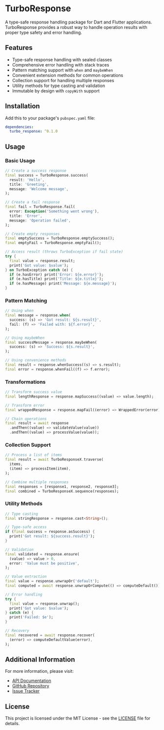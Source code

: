 # TurboResponse

A type-safe response handling package for Dart and Flutter applications. TurboResponse provides a robust way to handle operation results with proper type safety and error handling.

## Features

- Type-safe response handling with sealed classes
- Comprehensive error handling with stack traces
- Pattern matching support with `when` and `maybeWhen`
- Convenient extension methods for common operations
- Collection support for handling multiple responses
- Utility methods for type casting and validation
- Immutable by design with `copyWith` support

## Installation

Add this to your package's `pubspec.yaml` file:

```yaml
dependencies:
  turbo_response: ^0.1.0
```

## Usage

### Basic Usage

```dart
// Create a success response
final success = TurboResponse.success(
  result: 'Hello',
  title: 'Greeting',
  message: 'Welcome message',
);

// Create a fail response
final fail = TurboResponse.fail(
  error: Exception('Something went wrong'),
  title: 'Error',
  message: 'Operation failed',
);

// Create empty responses
final emptySuccess = TurboResponse.emptySuccess();
final emptyFail = TurboResponse.emptyFail();

// Access result (throws TurboException if fail state)
try {
  final value = response.result;
  print('Got value: $value');
} on TurboException catch (e) {
  if (e.hasError) print('Error: ${e.error}');
  if (e.hasTitle) print('Title: ${e.title}');
  if (e.hasMessage) print('Message: ${e.message}');
}
```

### Pattern Matching

```dart
// Using when
final message = response.when(
  success: (s) => 'Got result: ${s.result}',
  fail: (f) => 'Failed with: ${f.error}',
);

// Using maybeWhen
final successMessage = response.maybeWhen(
  success: (s) => 'Success: ${s.result}',
);

// Using convenience methods
final result = response.whenSuccess((s) => s.result);
final error = response.whenFail((f) => f.error);
```

### Transformations

```dart
// Transform success value
final lengthResponse = response.mapSuccess((value) => value.length);

// Transform error
final wrappedResponse = response.mapFail((error) => WrappedError(error));

// Chain operations
final result = await response
  .andThen((value) => validateValue(value))
  .andThen((value) => processValue(value));
```

### Collection Support

```dart
// Process a list of items
final result = await TurboResponseX.traverse(
  items,
  (item) => processItem(item),
);

// Combine multiple responses
final responses = [response1, response2, response3];
final combined = TurboResponseX.sequence(responses);
```

### Utility Methods

```dart
// Type casting
final stringResponse = response.cast<String>();

// Type-safe access
if (final success = response.asSuccess) {
  print('Got result: ${success.result}');
}

// Validation
final validated = response.ensure(
  (value) => value > 0,
  error: 'Value must be positive',
);

// Value extraction
final value = response.unwrapOr('default');
final computed = await response.unwrapOrCompute(() => computeDefault());

// Error handling
try {
  final value = response.unwrap();
  print('Got value: $value');
} catch (e) {
  print('Failed: $e');
}

// Recovery
final recovered = await response.recover(
  (error) => computeDefaultValue(error),
);
```

## Additional Information

For more information, please visit:
- [API Documentation](https://pub.dev/documentation/turbo_response/latest/)
- [GitHub Repository](https://github.com/your_username/turbo_response)
- [Issue Tracker](https://github.com/your_username/turbo_response/issues)

## License

This project is licensed under the MIT License - see the [LICENSE](LICENSE) file for details.
